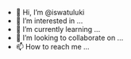 - 👋 Hi, I’m @iswatuluki
- 👀 I’m interested in ...
- 🌱 I’m currently learning ...
- 💞️ I’m looking to collaborate on ...
- 📫 How to reach me ...

<!---
iswatuluki/iswatuluki is a ✨ special ✨ repository because its `README.md` (this file) appears on your GitHub profile.
You can click the Preview link to take a look at your changes.
--->
